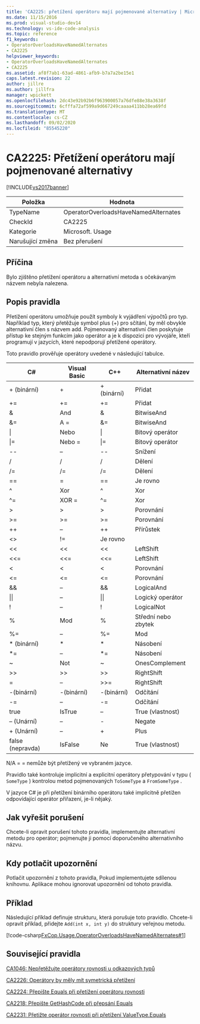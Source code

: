 ```yaml
---
title: 'CA2225: přetížení operátoru mají pojmenované alternativy | Microsoft Docs'
ms.date: 11/15/2016
ms.prod: visual-studio-dev14
ms.technology: vs-ide-code-analysis
ms.topic: reference
f1_keywords:
- OperatorOverloadsHaveNamedAlternates
- CA2225
helpviewer_keywords:
- OperatorOverloadsHaveNamedAlternates
- CA2225
ms.assetid: af8f7ab1-63ad-4861-afb9-b7a7a2be15e1
caps.latest.revision: 22
author: jillre
ms.author: jillfra
manager: wpickett
ms.openlocfilehash: 2dc43e92b92b6f963900057a76dfe88e38a3638f
ms.sourcegitcommit: 6cfffa72af599a9d667249caaaa411bb28ea69fd
ms.translationtype: MT
ms.contentlocale: cs-CZ
ms.lasthandoff: 09/02/2020
ms.locfileid: "85545220"
---
```

# <a name="ca2225-operator-overloads-have-named-alternates"></a>CA2225: Přetížení operátoru mají pojmenované alternativy
[!INCLUDE[vs2017banner](../includes/vs2017banner.md)]

|Položka|Hodnota|
|-|-|
|TypeName|OperatorOverloadsHaveNamedAlternates|
|CheckId|CA2225|
|Kategorie|Microsoft. Usage|
|Narušující změna|Bez přerušení|

## <a name="cause"></a>Příčina
 Bylo zjištěno přetížení operátoru a alternativní metoda s očekávaným názvem nebyla nalezena.

## <a name="rule-description"></a>Popis pravidla
 Přetížení operátoru umožňuje použít symboly k vyjádření výpočtů pro typ. Například typ, který přetěžuje symbol plus (+) pro sčítání, by měl obvykle alternativní člen s názvem add. Pojmenovaný alternativní člen poskytuje přístup ke stejným funkcím jako operátor a je k dispozici pro vývojáře, kteří programují v jazycích, které nepodporují přetížené operátory.

 Toto pravidlo prověřuje operátory uvedené v následující tabulce.

|C#|Visual Basic|C++|Alternativní název|
|---------|------------------|-----------|--------------------|
|+ (binární)|+|+ (binární)|Přidat|
|+=|+=|+=|Přidat|
|&|And|&|BitwiseAnd|
|&=|A =|&=|BitwiseAnd|
|&#124;|Nebo|&#124;|Bitový operátor|
|&#124;=|Nebo =|&#124;=|Bitový operátor|
|--|–|--|Snížení|
|/|/|/|Dělení|
|/=|/=|/=|Dělení|
|==|=|==|Je rovno|
|^|Xor|^|Xor|
|^=|XOR =|^=|Xor|
|>|>|>|Porovnání|
|>=|>=|>=|Porovnání|
|++|–|++|Přírůstek|
|<>|!=|Je rovno|
|<<|<<|<<|LeftShift|
|<<=|<<=|<<=|LeftShift|
|<|<|<|Porovnání|
|<=|<=|\<=|Porovnání|
|&&|–|&&|LogicalAnd|
|&#124;&#124;|–|&#124;&#124;|Logický operátor|
|!|–|!|LogicalNot|
|%|Mod|%|Střední nebo zbytek|
|%=|–|%=|Mod|
|* (binární)|*|*|Násobení|
|*=|–|*=|Násobení|
|~|Not|~|OnesComplement|
|>>|>>|>>|RightShift|
=|–|>>=|RightShift|
|-(binární)|-(binární)|-(binární)|Odčítání|
|-=|–|-=|Odčítání|
|true|IsTrue|–|True (vlastnost)|
|– (Unární)|–|-|Negate|
|+ (Unární)|–|+|Plus|
|false (nepravda)|IsFalse|Ne|True (vlastnost)|

 N/A = = nemůže být přetížený ve vybraném jazyce.

 Pravidlo také kontroluje implicitní a explicitní operátory přetypování v typu ( `SomeType` ) kontrolou metod pojmenovaných `ToSomeType` a `FromSomeType` .

 V jazyce C# je při přetížení binárního operátoru také implicitně přetížen odpovídající operátor přiřazení, je-li nějaký.

## <a name="how-to-fix-violations"></a>Jak vyřešit porušení
 Chcete-li opravit porušení tohoto pravidla, implementujte alternativní metodu pro operátor; pojmenujte ji pomocí doporučeného alternativního názvu.

## <a name="when-to-suppress-warnings"></a>Kdy potlačit upozornění
 Potlačit upozornění z tohoto pravidla, Pokud implementujete sdílenou knihovnu. Aplikace mohou ignorovat upozornění od tohoto pravidla.

## <a name="example"></a>Příklad
 Následující příklad definuje strukturu, která porušuje toto pravidlo. Chcete-li opravit příklad, přidejte `Add(int x, int y)` do struktury veřejnou metodu.

 [!code-csharp[FxCop.Usage.OperatorOverloadsHaveNamedAlternates#1](../snippets/csharp/VS_Snippets_CodeAnalysis/FxCop.Usage.OperatorOverloadsHaveNamedAlternates/cs/FxCop.Usage.OperatorOverloadsHaveNamedAlternates.cs#1)]

## <a name="related-rules"></a>Související pravidla
 [CA1046: Nepřetěžujte operátory rovnosti u odkazových typů](../code-quality/ca1046-do-not-overload-operator-equals-on-reference-types.md)

 [CA2226: Operátory by měly mít symetrická přetížení](../code-quality/ca2226-operators-should-have-symmetrical-overloads.md)

 [CA2224: Přepište Equals při přetížení operátoru rovnosti](../code-quality/ca2224-override-equals-on-overloading-operator-equals.md)

 [CA2218: Přepište GetHashCode při přepsání Equals](../code-quality/ca2218-override-gethashcode-on-overriding-equals.md)

 [CA2231: Přetižte operátor rovnosti při přetížení ValueType.Equals](../code-quality/ca2231-overload-operator-equals-on-overriding-valuetype-equals.md)
